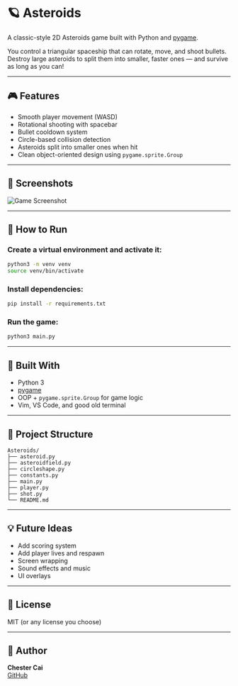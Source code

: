 # 🪐 Asteroids

A classic-style 2D Asteroids game built with Python and [pygame](https://www.pygame.org/).

You control a triangular spaceship that can rotate, move, and shoot bullets. Destroy large asteroids to split them into smaller, faster ones — and survive as long as you can!

---

## 🎮 Features

- Smooth player movement (WASD)
- Rotational shooting with spacebar
- Bullet cooldown system
- Circle-based collision detection
- Asteroids split into smaller ones when hit
- Clean object-oriented design using `pygame.sprite.Group`

---

## 📸 Screenshots

![Game Screenshot](assets/screenshot.png)

---

## 🚀 How to Run

### Create a virtual environment and activate it:

```bash
python3 -m venv venv
source venv/bin/activate
```

### Install dependencies:

```bash
pip install -r requirements.txt
```

### Run the game:

```bash
python3 main.py
```

---

## 🧠 Built With

- Python 3
- [pygame](https://www.pygame.org/)
- OOP + `pygame.sprite.Group` for game logic
- Vim, VS Code, and good old terminal

---

## 📁 Project Structure

```
Asteroids/
├── asteroid.py
├── asteroidfield.py
├── circleshape.py
├── constants.py
├── main.py
├── player.py
├── shot.py
└── README.md
```

---

## 💡 Future Ideas

- Add scoring system
- Add player lives and respawn
- Screen wrapping
- Sound effects and music
- UI overlays

---

## 📜 License

MIT (or any license you choose)

---

## 🙌 Author

**Chester Cai**  
[GitHub](https://github.com/ChesterCaii)
